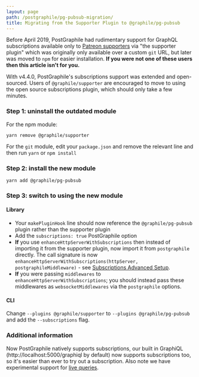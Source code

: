 ```yaml
---
layout: page
path: /postgraphile/pg-pubsub-migration/
title: Migrating from the Supporter Plugin to @graphile/pg-pubsub
---
```


Before April 2019, PostGraphile had rudimentary support for GraphQL
subscriptions available only to [Patreon supporters](/sponsor/) via "the
supporter plugin" which was originally only available over a custom `git` URL,
but later was moved to `npm` for easier installation. **If you were not one of
these users then this article isn't for you.**

With v4.4.0, PostGraphile's subscriptions support was extended and
open-sourced. Users of `@graphile/supporter` are encouraged to move
to using the open source subscriptions plugin, which should only
take a few minutes.

### Step 1: uninstall the outdated module

For the npm module:

```
yarn remove @graphile/supporter
```

For the `git` module, edit your `package.json` and remove the relevant line and then run `yarn` or `npm install`

### Step 2: install the new module

```
yarn add @graphile/pg-pubsub
```

### Step 3: switch to using the new module

#### Library

- Your `makePluginHook` line should now reference the `@graphile/pg-pubsub` plugin rather than the supporter plugin
- Add the `subscriptions: true` PostGraphile option
- **If** you use `enhanceHttpServerWithSubscriptions` then instead of importing it from the supporter plugin, now import it from `postgraphile` directly. The call signature is now `enhanceHttpServerWithSubscriptions(httpServer, postgraphileMiddleware)` - see [Subscriptions Advanced Setup](/postgraphile/subscriptions/#advanced-setup).
- **If** you were passing `middlewares` to `enhanceHttpServerWithSubscriptions`; you should instead pass these middlewares as `websocketMiddlewares` via the `postgraphile` options.

#### CLI

Change `--plugins @graphile/supporter` to `--plugins @graphile/pg-pubsub` and add the `--subscriptions` flag.

### Additional information

Now PostGraphile natively supports subscriptions, our built in GraphiQL
(http://localhost:5000/graphiql by default) now supports subscriptions too, so
it's easier than ever to try out a subscription. Also note we have experimental
support for [live queries](/postgraphile/live-queries/).
